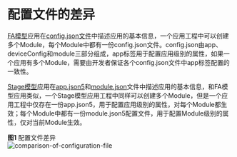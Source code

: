 # 配置文件的差异

<!--Kit: Ability Kit-->
<!--Subsystem: Ability-->
<!--Owner: @wkljy-->
<!--Designer: @li-weifeng2024-->
<!--Tester: @lixueqing513-->
<!--Adviser: @huipeizi-->

[FA模型](ability-terminology.md#fa模型)应用在[config.json文件](../quick-start/application-configuration-file-overview-fa.md)中描述应用的基本信息，一个应用工程中可以创建多个Module，每个Module中都有一份config.json文件。config.json由app、deviceConfig和module三部分组成，app标签用于配置应用级别的属性，如果一个应用有多个Module，需要由开发者保证各个config.json文件中app标签配置的一致性。


[Stage模型](ability-terminology.md#stage模型)应用在[app.json5](../quick-start/app-configuration-file.md)和[module.json](../quick-start/module-configuration-file.md)文件中描述应用的基本信息，和FA模型应用类似，一个Stage模型应用工程中同样可以创建多个Module，但是一个应用工程中仅存在一份app.json5，用于配置应用级别的属性，对每个Module都生效；每个Module中都有一份module.json5配置文件，用于配置Module级别的属性，仅对当前Module生效。

  **图1** 配置文件差异  
![comparison-of-configuration-file](figures/comparison-of-configuration-file.png)
